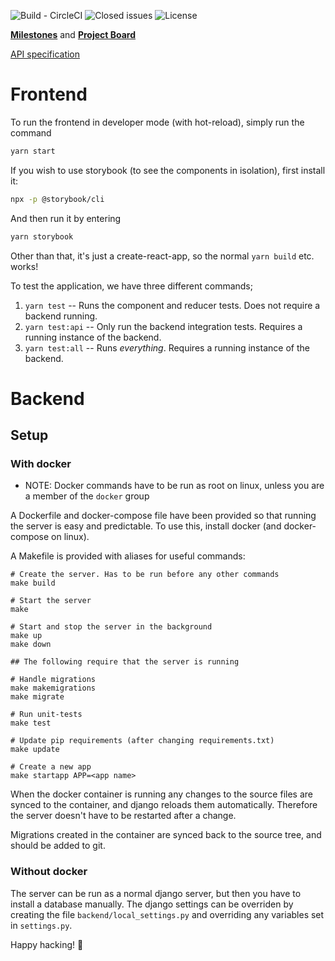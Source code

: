 ![Build - CircleCI](https://img.shields.io/circleci/build/github/Kodeworks/budsjetteringssystem/master.svg)
![Closed issues](https://img.shields.io/github/issues-closed/kodeworks/budsjetteringssystem.svg)
![License](https://img.shields.io/github/license/kodeworks/budsjetteringssystem.svg)

[**Milestones**](https://github.com/Kodeworks/budsjetteringssystem/milestones) and [**Project Board**](https://github.com/Kodeworks/budsjetteringssystem/projects/2)

[API specification](https://app.swaggerhub.com/apis/kw-liquidator/Liquidator/1.0.0#/)

# Frontend

To run the frontend in developer mode (with hot-reload), simply run the command

```bash
yarn start
```

If you wish to use storybook (to see the components in isolation), first install it:

```bash
npx -p @storybook/cli
```

And then run it by entering

```bash
yarn storybook
```

Other than that, it's just a create-react-app, so the normal `yarn build` etc. works!

To test the application, we have three different commands;

1. `yarn test` -- Runs the component and reducer tests. Does not require a backend running.
2. `yarn test:api` -- Only run the backend integration tests. Requires a running instance of the backend.
3. `yarn test:all` -- Runs _everything_. Requires a running instance of the backend.

# Backend

## Setup

### With docker

* NOTE: Docker commands have to be run as root on linux, unless you are a member of the `docker` group

A Dockerfile and docker-compose file have been provided so that
running the server is easy and predictable. To use this, install docker (and docker-compose on linux).

A Makefile is provided with aliases for useful commands:

	# Create the server. Has to be run before any other commands
	make build

	# Start the server
	make

	# Start and stop the server in the background
	make up
	make down

	## The following require that the server is running

	# Handle migrations
	make makemigrations
	make migrate

	# Run unit-tests
	make test

	# Update pip requirements (after changing requirements.txt)
	make update

	# Create a new app
	make startapp APP=<app name>

When the docker container is running any changes to the source files are synced to the container, and django reloads them automatically. Therefore the server doesn't have to be restarted after a change.

Migrations created in the container are synced back to the source tree, and should be added to git.

### Without docker

The server can be run as a normal django server, but then you have to install a database manually.
The django settings can be overriden by creating the file `backend/local_settings.py` and overriding any variables set in `settings.py`.


Happy hacking! :tada:
